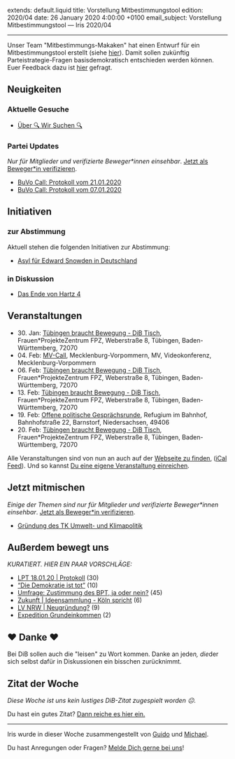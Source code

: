 
extends: default.liquid
title: Vorstellung Mitbestimmungstool
edition: 2020/04
date: 26 January 2020 4:00:00 +0100
email_subject: Vorstellung Mitbestimmungstool — Iris 2020/04

---
Unser Team "Mitbestimmungs-Makaken" hat einen Entwurf für ein Mitbestimmungstool erstellt (siehe [hier](https://marktplatz.bewegung.jetzt/t/konzept-abstimmungswerkzeug-fuer-parteifragen-vorstellung-und-fragen/33433)). Damit sollen zukünftig Parteistrategie-Fragen basisdemokratisch entschieden werden können.
Euer Feedback dazu ist [hier](https://marktplatz.bewegung.jetzt/t/konzept-abstimmungswerkzeug-fuer-parteifragen-vorschlaege-ideen-kritik/33434) gefragt.

## Neuigkeiten


### Aktuelle Gesuche

 - [Über 🔍 Wir Suchen 🔍](https://marktplatz.bewegung.jetzt/t/ueber-wir-suchen/8837)

### Partei Updates

_Nur für Mitglieder und verifizierte Beweger\*innen einsehbar_. [Jetzt als Beweger\*in verifizieren](https://bewegung.jetzt/bewegerin-werden/).

 - [BuVo Call: Protokoll vom 21.01.2020](https://marktplatz.bewegung.jetzt/t/buvo-call-protokoll-vom-21-01-2020/33367)
 - [BuVo Call: Protokoll vom 07.01.2020](https://marktplatz.bewegung.jetzt/t/buvo-call-protokoll-vom-07-01-2020/33190)

## Initiativen

### zur Abstimmung
Aktuell stehen die folgenden Initiativen zur Abstimmung:

 - [Asyl für Edward Snowden in Deutschland](https://abstimmen.bewegung.jetzt/initiative/291-asyl-fur-edward-snowden-in-deutschland)

### in Diskussion
 - [Das Ende von Hartz 4](https://abstimmen.bewegung.jetzt/initiative/296-das-ende-von-hartz-4)


## Veranstaltungen

 - 30.&nbsp;Jan: [Tübingen braucht Bewegung - DiB Tisch](https://bewegung.jetzt/veranstaltungen/tuebingen-braucht-bewegung-dib-tisch-2-2020-01-30/), Frauen*ProjekteZentrum FPZ, Weberstraße 8, Tübingen, Baden-Württemberg, 72070
 - 04.&nbsp;Feb: [MV-Call](https://bewegung.jetzt/veranstaltungen/mv-call/), Mecklenburg-Vorpommern, MV, Videokonferenz, Mecklenburg-Vorpommern
 - 06.&nbsp;Feb: [Tübingen braucht Bewegung - DiB Tisch](https://bewegung.jetzt/veranstaltungen/tuebingen-braucht-bewegung-dib-tisch-2-2020-02-06/), Frauen*ProjekteZentrum FPZ, Weberstraße 8, Tübingen, Baden-Württemberg, 72070
 - 13.&nbsp;Feb: [Tübingen braucht Bewegung - DiB Tisch](https://bewegung.jetzt/veranstaltungen/tuebingen-braucht-bewegung-dib-tisch-2-2020-02-13/), Frauen*ProjekteZentrum FPZ, Weberstraße 8, Tübingen, Baden-Württemberg, 72070
 - 19.&nbsp;Feb: [Offene politische Gesprächsrunde](https://bewegung.jetzt/veranstaltungen/offene-politische-gespraechsrunde-2020-02-19/), Refugium im Bahnhof, Bahnhofstraße 22, Barnstorf, Niedersachsen, 49406
 - 20.&nbsp;Feb: [Tübingen braucht Bewegung - DiB Tisch](https://bewegung.jetzt/veranstaltungen/tuebingen-braucht-bewegung-dib-tisch-2-2020-02-20/), Frauen*ProjekteZentrum FPZ, Weberstraße 8, Tübingen, Baden-Württemberg, 72070


Alle Veranstaltungen sind von nun an auch auf der [Webseite zu finden](https://bewegung.jetzt/veranstaltungen/), ([iCal Feed](https://bewegung.jetzt/?ical=1)). Und so kannst [Du eine eigene Veranstaltung einreichen](https://marktplatz.bewegung.jetzt/t/eine-veranstaltung-auf-der-webseite-einreichen/21379).

## Jetzt mitmischen

_Einige der Themen sind nur für Mitglieder und verifizierte Beweger\*innen einsehbar_. [Jetzt als Beweger\*in verifizieren](https://bewegung.jetzt/bewegerin-werden/).

 - [Gründung des TK Umwelt- und Klimapolitik](https://marktplatz.bewegung.jetzt/t/gruendung-des-tk-umwelt-und-klimapolitik/33191)


## Außerdem bewegt uns

_KURATIERT. HIER EIN PAAR VORSCHLÄGE:_
 - [LPT 18.01.20 | Protokoll](https://marktplatz.bewegung.jetzt/t/lpt-18-01-20-protokoll/33330) (30)
 - [&ldquo;Die Demokratie ist tot&rdquo;](https://marktplatz.bewegung.jetzt/t/die-demokratie-ist-tot/33414) (10)
 - [Umfrage: Zustimmung des BPT, ja oder nein?](https://marktplatz.bewegung.jetzt/t/umfrage-zustimmung-des-bpt-ja-oder-nein/33280) (45)
 - [Zukunft | Ideensammlung - Köln spricht](https://marktplatz.bewegung.jetzt/t/zukunft-ideensammlung-koeln-spricht/33351) (6)
 - [LV NRW | Neugründung?](https://marktplatz.bewegung.jetzt/t/lv-nrw-neugruendung/33322) (9)
 - [Expedition Grundeinkommen](https://marktplatz.bewegung.jetzt/t/expedition-grundeinkommen/33431) (2)

## ❤️ Danke ❤️
Bei DiB sollen auch die "leisen" zu Wort kommen. Danke an jede*n, die*der sich selbst dafür in Diskussionen ein bisschen zurücknimmt.

## Zitat der Woche
_Diese Woche ist uns kein lustiges DiB-Zitat zugespielt worden ☹._

Du hast ein gutes Zitat? [Dann reiche es hier ein.](https://marktplatz.bewegung.jetzt/t/lustige-dib-zitate/10175)


---

Iris wurde in dieser Woche zusammengestellt von [Guido](https://marktplatz.bewegung.jetzt/u/Guido/) und [Michael](https://marktplatz.bewegung.jetzt/u/MichaelVoss/).

Du hast Anregungen oder Fragen? [Melde Dich gerne bei uns](https://marktplatz.bewegung.jetzt/t/neu-iris-die-woechtliche-zusammenfasssung-zum-sonntagsbrunch/10990)!

